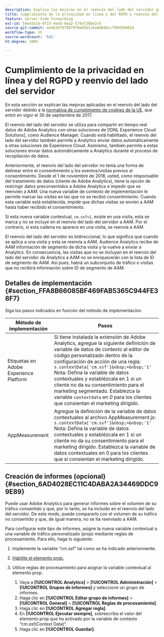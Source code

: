 ```yaml
---
description: Explica las mejoras en el reenvío del lado del servidor que se han debido a la normativa de cumplimiento de cookies de la UE.
title: Cumplimiento de la privacidad en línea y del RGPD y reenvío del lado del servidor
feature: Server-Side Forwarding
exl-id: 54e43a16-8f15-4ee8-9aa2-579af30be2c9
source-git-commit: ee56267979979f8e03b1c6a0d849ccf994599024
workflow-type: ht
source-wordcount: '541'
ht-degree: 100%

---
```


# Cumplimiento de la privacidad en línea y del RGPD y reenvío del lado del servidor

En esta sección se explican las mejoras aplicadas en el reenvío del lado del servidor debido a la [normativa de cumplimiento de cookies de la UE](https://wikis.ec.europa.eu/display/WEBGUIDE/04.+Cookies+y+tecnologías+similares), que entró en vigor el 30 de septiembre de 2017.

El reenvío del lado del servidor se utiliza para compartir en tiempo real datos de Adobe Analytics con otras soluciones de [!DNL Experience Cloud Solutions], como Audience Manager. Cuando está habilitado, el reenvío del lado del servidor también permite a Analytics enviar datos automáticamente a otras soluciones de Experience Cloud. Asimismo, también permite a estas soluciones enviar datos automáticamente a Analytics durante el proceso de recopilación de datos.

Anteriormente, el reenvío del lado del servidor no tenía una forma de delinear entre el consentimiento y los eventos/visitas previos al consentimiento. Desde el 1 de noviembre de 2018, usted, como responsable del tratamiento de datos (cliente de Adobe Analytics), tiene la opción de restringir datos preconsentidos a Adobe Analytics e impedir que se reenvíen a AAM. Una nueva variable de contexto de implementación le permite marcar las visitas en las que no se recibió consentimiento. Cuando esta variable está establecida, impide que dichas visitas se envíen a AAM hasta haber recibido el consentimiento.

Si esta nueva variable contextual, `cm.ssf=1`, existe en una visita, esta se marca y no se incluye en el reenvío del lado del servidor a AAM. Por el contrario, si esta cadena no aparece en una visita, se reenvía a AAM.

El reenvío del lado del servidor es bidireccional, lo que significa que cuando se aplica a una visita y esta se reenvía a AAM, Audience Analytics recibe de AAM información de segmento de dicha visita y la vuelve a enviar a Analytics. En consecuencia, las visitas que no se incluyan en el reenvío del lado del servidor de Analytics a AAM no se enriquecerán con la lista de ID de segmento de AAM. Así pues, habrá un subconjunto de tráfico o visitas que no recibirá información sobre ID de segmento de AAM.

## Detalles de implementación {#section_FFA8B66085BF469FAB5365C944FE38F7}

Siga los pasos indicados en función del método de implementación.

| Método de implementación | Pasos |
|--- |--- |
| Etiquetas en Adobe Experience Platform | Si tiene instalada la extensión de Adobe Analytics, agregue la siguiente definición de variable de datos de contexto al editor de código personalizado dentro de la configuración de acción de una regla: <br/>`s.contextData['cm.ssf']&nbsp;=&nbsp;'1' ` <br/>Nota: Defina la variable de datos contextuales y establézcala en 1 si un cliente no da su consentimiento para el marketing segmentado. Establezca la variable `contextdata` en *0* para los clientes que consientan el marketing dirigido. |
| AppMeasurement | Agregue la definición de la variable de datos contextuales al archivo AppMeasurement.js:  <br/>`s.contextData['cm.ssf']&nbsp;=&nbsp;'1' ` <br/>Nota: Defina la variable de datos contextuales y establézcala en 1 si un cliente no da su consentimiento para el marketing dirigido. Establezca la variable de datos contextuales en 0 para los clientes que sí consientan el marketing dirigido. |

## Creación de informes (opcional) {#section_6AD4028EC11C4DABA2A34469DDC99E89}

Puede usar Adobe Analytics para generar informes sobre el volumen de su tráfico consentido y que, por lo tanto, se ha incluido en el reenvío del lado del servidor. De este modo, puede compararlo con el volumen de su tráfico no consentido y que, de igual manera, no se ha reenviado a AAM.

Para configurar este tipo de informes, asigne la nueva variable contextual a una variable de tráfico personalizado (prop) mediante reglas de procesamiento. Para ello, haga lo siguiente:

1. Implemente la variable “cm.ssf” tal como se ha indicado anteriormente.
1. [Habilite el elemento prop.](/help/admin/admin/c-traffic-variables/traffic-var.md)
1. Utilice reglas de procesamiento para asignar la variable contextual al elemento prop.

   1. Vaya a **[!UICONTROL Analytics]** > **[!UICONTROL Administración]** > **[!UICONTROL Grupos de informes]** y seleccione un grupo de informes.
   1. Haga clic en **[!UICONTROL Editar grupo de informes]** > **[!UICONTROL General]** > **[!UICONTROL Reglas de procesamiento]**.
   1. Haga clic en **[!UICONTROL Agregar regla]**.
   1. En **[!UICONTROL Ejecutar siempre]**, sobrescriba el valor del elemento prop que ha activado por la variable de contexto “cm.ssf(Context Data)”.
   1. Haga clic en **[!UICONTROL Guardar]**.

